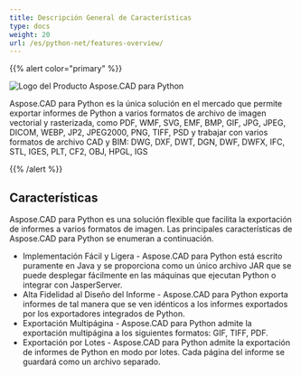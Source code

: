 ```yaml
---
title: Descripción General de Características
type: docs
weight: 20
url: /es/python-net/features-overview/
---
```


{{% alert color="primary" %}}

![Logo del Producto Aspose.CAD para Python](/_assets/home_4.png)

Aspose.CAD para Python es la única solución en el mercado que permite exportar informes de Python a varios formatos de archivo de imagen vectorial y rasterizada, como PDF, WMF, SVG, EMF, BMP, GIF, JPG, JPEG, DICOM, WEBP, JP2, JPEG2000, PNG, TIFF, PSD y trabajar con varios formatos de archivo CAD y BIM: DWG, DXF, DWT, DGN, DWF, DWFX, IFC, STL, IGES, PLT, CF2, OBJ, HPGL, IGS

{{% /alert %}}

## Características

Aspose.CAD para Python es una solución flexible que facilita la exportación de informes a varios formatos de imagen. Las principales características de Aspose.CAD para Python se enumeran a continuación.

- Implementación Fácil y Ligera - Aspose.CAD para Python está escrito puramente en Java y se proporciona como un único archivo JAR que se puede desplegar fácilmente en las máquinas que ejecutan Python o integrar con JasperServer.
- Alta Fidelidad al Diseño del Informe - Aspose.CAD para Python exporta informes de tal manera que se ven idénticos a los informes exportados por los exportadores integrados de Python.
- Exportación Multipágina - Aspose.CAD para Python admite la exportación multipágina a los siguientes formatos: GIF, TIFF, PDF.
- Exportación por Lotes - Aspose.CAD para Python admite la exportación de informes de Python en modo por lotes. Cada página del informe se guardará como un archivo separado.

